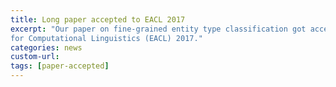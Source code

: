 ```yaml
---
title: Long paper accepted to EACL 2017
excerpt: "Our paper on fine-grained entity type classification got accepted to European Chapter of the Association
for Computational Linguistics (EACL) 2017."
categories: news
custom-url: 
tags: [paper-accepted]
---
```

